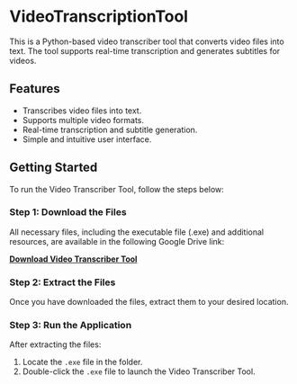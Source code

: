 # VideoTranscriptionTool

This is a Python-based video transcriber tool that converts video files into text. The tool supports real-time transcription and generates subtitles for videos.

## Features
- Transcribes video files into text.
- Supports multiple video formats.
- Real-time transcription and subtitle generation.
- Simple and intuitive user interface.

## Getting Started

To run the Video Transcriber Tool, follow the steps below:

### Step 1: Download the Files
All necessary files, including the executable file (.exe) and additional resources, are available in the following Google Drive link:

**[Download Video Transcriber Tool]([https://drive.google.com/link-to-your-files](https://drive.google.com/file/d/1UUncwfoCa_0SP4rr6B7AlVeOSqunKT4b/view?usp=sharing))**

### Step 2: Extract the Files
Once you have downloaded the files, extract them to your desired location.

### Step 3: Run the Application
After extracting the files:
1. Locate the `.exe` file in the folder.
2. Double-click the `.exe` file to launch the Video Transcriber Tool.
